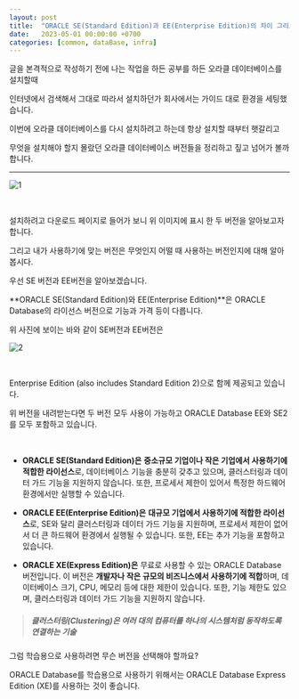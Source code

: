 ```yaml
---
layout: post
title:  "ORACLE SE(Standard Edition)과 EE(Enterprise Edition)의 차이 그리고 XE(Express Edition)은 뭘까?"
date:   2023-05-01 00:00:00 +0700
categories: [common, dataBase, infra]
---
```


글을 본격적으로 작성하기 전에 나는 작업을 하든 공부를 하든 오라클 데이터베이스를 설치할때

인터넷에서 검색해서 그대로 따라서 설치하던가 회사에서는 가이드 대로 환경을 세팅했습니다.

이번에 오라클 데이터베이스를 다시 설치하려고 하는데 항상 설치할 때부터 햇갈리고 

무엇을 설치해야 할지 몰랐던 오라클 데이터베이스 버전들을 정리하고 짚고 넘어가 볼까 합니다.

-----

![1](https://user-images.githubusercontent.com/36956285/235434924-5657225c-6c54-44eb-9234-2361b19d261e.PNG)


<br />


설치하려고 다운로드 페이지로 들어가 보니 위 이미지에 표시 한 두 버전을 알아보고자 합니다.

그리고 내가 사용하기에 맞는 버전은 무엇인지 어떨 때 사용하는 버전인지에 대해 알아봅시다.

우선 SE 버전과 EE버전을 알아보겠습니다.

**ORACLE SE(Standard Edition)와 EE(Enterprise Edition)**은 ORACLE Database의 라이선스 버전으로 기능과 가격 등이 다릅니다.

위 사진에 보이는 바와 같이 SE버전과 EE버전은

![2](https://user-images.githubusercontent.com/36956285/235435769-f8505d6c-8e8e-40ee-8b86-88cb75157492.PNG)


<br />

Enterprise Edition (also includes Standard Edition 2)으로 함께 제공되고 있습니다.

위 버전을 내려받는다면 두 버전 모두 사용이 가능하고 ORACLE Database EE와 SE2를 모두 포함하고 있습니다.

<br />

* __ORACLE SE(Standard Edition)은__ **중소규모 기업이나 작은 기업에서 사용하기에 적합한 라이선스**로, 데이터베이스 기능을 충분히 갖추고 있으며, 클러스터링과 데이터 가드 기능을 지원하지 않습니다. 또한, 프로세서 제한이 있어서 특정한 하드웨어 환경에서만 실행할 수 있습니다.

* __ORACLE EE(Enterprise Edition)은__ **대규모 기업에서 사용하기에 적합한 라이선스**로, SE와 달리 클러스터링과 데이터 가드 기능을 지원하며, 프로세서 제한이 없어서 더 큰 하드웨어 환경에서 실행될 수 있습니다. 또한, EE는 추가 기능을 포함하고 있습니다.

* __ORACLE XE(Express Edition)은__ 무료로 사용할 수 있는 ORACLE Database 버전입니다. 이 버전은 **개발자나 작은 규모의 비즈니스에서 사용하기에 적합**하며, 데이터베이스 크기, CPU, 메모리 등에 대한 제한이 있습니다. 또한, 기능 제한도 있으며, 클러스터링과 데이터 가드 기능을 지원하지 않습니다.

> ##### 클러스터링(Clustering)은 여러 대의 컴퓨터를 하나의 시스템처럼 동작하도록 연결하는 기술


그럼 학습용으로 사용하려면 무슨 버전을 선택해야 할까요?


ORACLE Database를 학습용으로 사용하기 위해서는 ORACLE Database Express Edition (XE)를 사용하는 것이 좋습니다.


